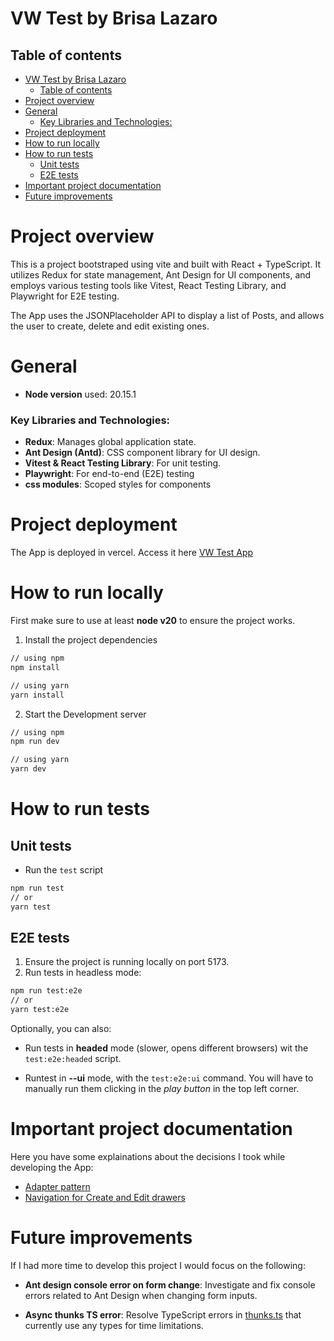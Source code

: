 # VW Test by Brisa Lazaro

## Table of contents


- [VW Test by Brisa Lazaro](#vw-test-by-brisa-lazaro)
  - [Table of contents](#table-of-contents)
- [Project overview](#project-overview)
- [General](#general)
    - [Key Libraries and Technologies:](#key-libraries-and-technologies)
- [Project deployment](#project-deployment)
- [How to run locally](#how-to-run-locally)
- [How to run tests](#how-to-run-tests)
  - [Unit tests](#unit-tests)
  - [E2E tests](#e2e-tests)
- [Important project documentation](#important-project-documentation)
- [Future improvements](#future-improvements)

# Project overview
This is a project bootstraped using vite and built with React + TypeScript. It utilizes Redux for state management, Ant Design for UI components, and employs various testing tools like Vitest, React Testing Library, and Playwright for E2E testing.

The App uses the JSONPlaceholder API to display a list of Posts, and allows the user to create, delete and edit existing ones.

# General
- **Node version** used: 20.15.1

### Key Libraries and Technologies:

- **Redux**: Manages global application state.
- **Ant Design (Antd)**: CSS component library for UI design.
- **Vitest & React Testing Library**: For unit testing.
- **Playwright**: For end-to-end (E2E) testing
- **css modules**: Scoped styles for components

# Project deployment

The App is deployed in vercel. Access it here [VW Test App](https://vw-prueba.vercel.app/)

# How to run locally

First make sure to use at least **node v20** to ensure the project works.

1. Install the project dependencies

```bash
// using npm
npm install

// using yarn
yarn install
```

2. Start the Development server

```bash
// using npm
npm run dev

// using yarn
yarn dev
```

# How to run tests

## Unit tests

- Run the `test` script

```bash
npm run test
// or
yarn test
```

## E2E tests

1. Ensure the project is running locally on port 5173.
2. Run tests in headless mode:
```bash
npm run test:e2e
// or
yarn test:e2e
```
Optionally, you can also:
- Run tests in **headed** mode (slower, opens different browsers) wit the `test:e2e:headed` script.

- Runtest in **--ui** mode, with the `test:e2e:ui` command. You will have to manually run them clicking in the _play button_ in the top left corner.

# Important project documentation

Here you have some explainations about the decisions I took while developing the App:

- [Adapter pattern](./docs/adapter-pattern.md)
- [Navigation for Create and Edit drawers](./docs/navigation-for-drawers.md)

# Future improvements

If I had more time to develop this project I would focus on the following:
 - **Ant design console error on form change**: Investigate and fix console errors related to Ant Design when changing form inputs.
  
 - **Async thunks TS error**: Resolve TypeScript errors in [thunks.ts](./src/redux/thunks.ts) that currently use any types for time limitations.
